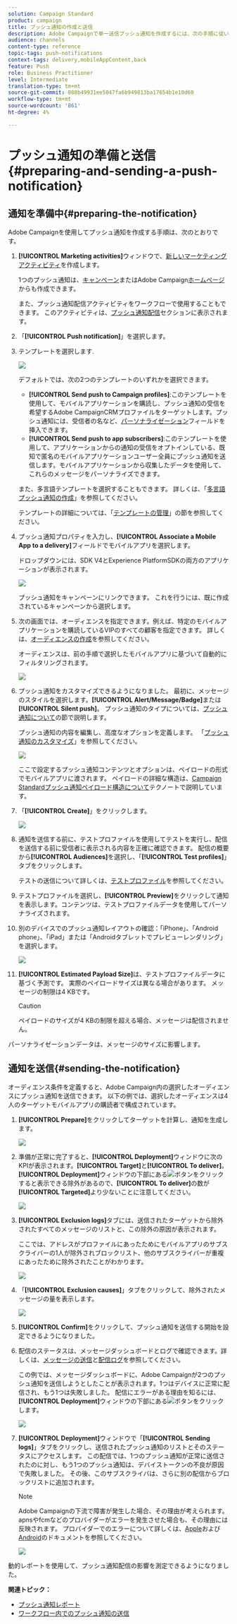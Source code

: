 ```yaml
---
solution: Campaign Standard
product: campaign
title: プッシュ通知の作成と送信
description: Adobe Campaignで単一送信プッシュ通知を作成するには、次の手順に従います。
audience: channels
content-type: reference
topic-tags: push-notifications
context-tags: delivery,mobileAppContent,back
feature: Push
role: Business Practitioner
level: Intermediate
translation-type: tm+mt
source-git-commit: 088b49931ee5047fa6b949813ba17654b1e10d60
workflow-type: tm+mt
source-wordcount: '861'
ht-degree: 4%

---
```



# プッシュ通知の準備と送信{#preparing-and-sending-a-push-notification}

## 通知を準備中{#preparing-the-notification}

Adobe Campaignを使用してプッシュ通知を作成する手順は、次のとおりです。

1. **[!UICONTROL Marketing activities]**&#x200B;ウィンドウで、[新しいマーケティングアクティビティ](../../start/using/marketing-activities.md#creating-a-marketing-activity)を作成します。

   1つのプッシュ通知は、[キャンペーン](../../start/using/marketing-activities.md#creating-a-marketing-activity)またはAdobe Campaign[ホームページ](../../start/using/interface-description.md#home-page)からも作成できます。

   また、プッシュ通知配信アクティビティをワークフローで使用することもできます。 このアクティビティは、[プッシュ通知配信](../../automating/using/push-notification-delivery.md)セクションに表示されます。

1. 「**[!UICONTROL Push notification]**」を選択します。
1. テンプレートを選択します.

   ![](assets/push_notif_type.png)

   デフォルトでは、次の2つのテンプレートのいずれかを選択できます。

   * **[!UICONTROL Send push to Campaign profiles]**:このテンプレートを使用して、モバイルアプリケーションを購読し、プッシュ通知の受信を希望するAdobe CampaignCRMプロファイルをターゲットします。プッシュ通知には、受信者の名など、[パーソナライゼーション](../../designing/using/personalization.md#inserting-a-personalization-field)フィールドを挿入できます。
   * **[!UICONTROL Send push to app subscribers]**:このテンプレートを使用して、アプリケーションからの通知の受信をオプトインしている、既知で匿名のモバイルアプリケーションユーザー全員にプッシュ通知を送信します。モバイルアプリケーションから収集したデータを使用して、これらのメッセージをパーソナライズできます。

   また、多言語テンプレートを選択することもできます。 詳しくは、「[多言語プッシュ通知の作成](../../channels/using/creating-a-multilingual-push-notification.md)」を参照してください。

   テンプレートの詳細については、「[テンプレートの管理](../../start/using/marketing-activity-templates.md)」の節を参照してください。

1. プッシュ通知プロパティを入力し、**[!UICONTROL Associate a Mobile App to a delivery]**&#x200B;フィールドでモバイルアプリを選択します。

   ドロップダウンには、SDK V4とExperience PlatformSDKの両方のアプリケーションが表示されます。

   ![](assets/push_notif_properties.png)

   プッシュ通知をキャンペーンにリンクできます。 これを行うには、既に作成されているキャンペーンから選択します。

1. 次の画面では、オーディエンスを指定できます。例えば、特定のモバイルアプリケーションを購読しているVIPのすべての顧客を指定できます。 詳しくは、[オーディエンスの作成](../../audiences/using/creating-audiences.md)を参照してください。

   オーディエンスは、前の手順で選択したモバイルアプリに基づいて自動的にフィルタリングされます。

   ![](assets/push_notif_audience.png)

1. プッシュ通知をカスタマイズできるようになりました。 最初に、メッセージのスタイルを選択します。**[!UICONTROL Alert/Message/Badge]**&#x200B;または&#x200B;**[!UICONTROL Silent push]**。 プッシュ通知のタイプについては、[プッシュ通知について](../../channels/using/about-push-notifications.md)の節で説明します。

   プッシュ通知の内容を編集し、高度なオプションを定義します。 「[プッシュ通知のカスタマイズ](../../channels/using/customizing-a-push-notification.md)」を参照してください。

   ![](assets/push_notif_content.png)

   ここで設定するプッシュ通知コンテンツとオプションは、ペイロードの形式でモバイルアプリに渡されます。 ペイロードの詳細な構造は、[Campaign Standardプッシュ通知ペイロード構造について](https://docs.adobe.com/content/help/ja-JP/campaign-standard/using/communication-channels/push-notifications/push-payload.translate.html)テクノートで説明しています。

1. 「**[!UICONTROL Create]**」をクリックします。

   ![](assets/push_notif_content_2.png)

1. 通知を送信する前に、テストプロファイルを使用してテストを実行し、配信を送信する前に受信者に表示される内容を正確に確認できます。 配信の概要から&#x200B;**[!UICONTROL Audiences]**&#x200B;を選択し、「**[!UICONTROL Test profiles]**」タブをクリックします。

   テストの送信について詳しくは、[テストプロファイル](../../sending/using/sending-proofs.md)を参照してください。

1. テストプロファイルを選択し、**[!UICONTROL Preview]**&#x200B;をクリックして通知を表示します。コンテンツは、テストプロファイルデータを使用してパーソナライズされます。
1. 別のデバイスでのプッシュ通知レイアウトの確認：「iPhone」、「Android phone」、「iPad」または「Androidタブレットでプレビューレンダリング」を選択します。

   ![](assets/push_notif_preview.png)

1. **[!UICONTROL Estimated Payload Size]**&#x200B;は、テストプロファイルデータに基づく予測です。 実際のペイロードサイズは異なる場合があります。 メッセージの制限は4 KBです。

   >[!CAUTION]
   >
   >ペイロードのサイズが4 KBの制限を超える場合、メッセージは配信されません。

パーソナライゼーションデータは、メッセージのサイズに影響します。

## 通知を送信{#sending-the-notification}

オーディエンス条件を定義すると、Adobe Campaign内の選択したオーディエンスにプッシュ通知を送信できます。 以下の例では、選択したオーディエンスは4人のターゲットモバイルアプリの購読者で構成されています。

1. **[!UICONTROL Prepare]**&#x200B;をクリックしてターゲットを計算し、通知を生成します。

   ![](assets/push_send_1.png)

1. 準備が正常に完了すると、**[!UICONTROL Deployment]**&#x200B;ウィンドウに次のKPIが表示されます。**[!UICONTROL Target]**&#x200B;と&#x200B;**[!UICONTROL To deliver]**。 **[!UICONTROL Deployment]**&#x200B;ウィンドウの下部にある![](assets/lp_link_properties.png)ボタンをクリックすると表示できる除外があるので、**[!UICONTROL To deliver]**&#x200B;の数が&#x200B;**[!UICONTROL Targeted]**&#x200B;より少ないことに注意してください。

   ![](assets/push_send_2.png)

1. **[!UICONTROL Exclusion logs]**&#x200B;タブには、送信されたターゲットから除外されたすべてのメッセージのリストと、この除外の原因が表示されます。

   ここでは、アドレスがプロファイルにあったためにモバイルアプリのサブスクライバーの1人が除外されブロックリスト、他のサブスクライバーが重複にあったために除外されたことがわかります。

   ![](assets/push_send_5.png)

1. 「**[!UICONTROL Exclusion causes]**」タブをクリックして、除外されたメッセージの量を表示します。

   ![](assets/push_send_7.png)

1. **[!UICONTROL Confirm]**&#x200B;をクリックして、プッシュ通知を送信する開始を設定できるようになりました。
1. 配信のステータスは、メッセージダッシュボードとログで確認できます。詳しくは、[メッセージの送信](../../sending/using/confirming-the-send.md)と[配信ログ](../../sending/using/monitoring-a-delivery.md#delivery-logs)を参照してください。

   この例では、メッセージダッシュボードに、Adobe Campaignが2つのプッシュ通知を送信しようとしたことが表示されます。1つはデバイスに正常に配信され、もう1つは失敗しました。 配信にエラーがある理由を知るには、**[!UICONTROL Deployment]**&#x200B;ウィンドウの下部にある![](assets/lp_link_properties.png)ボタンをクリックします。

   ![](assets/push_send_4.png)

1. **[!UICONTROL Deployment]**&#x200B;ウィンドウで「**[!UICONTROL Sending logs]**」タブをクリックし、送信されたプッシュ通知のリストとそのステータスにアクセスします。 この配信では、1つのプッシュ通知が正常に送信されたのに対し、もう1つのプッシュ通知は、デバイストークンの不良が原因で失敗しました。 その後、このサブスクライバは、さらに別の配信からブロックリストに追加されます。

   >[!NOTE]
   >
   >Adobe Campaignの下流で障害が発生した場合、その理由が考えられます。 apnsやfcmなどのプロバイダーがエラーを発生させた場合も、その理由には反映されます。 プロバイダーでのエラーについて詳しくは、[Apple](https://developer.apple.com/library/content/documentation/NetworkingInternet/Conceptual/RemoteNotificationsPG/CommunicatingwithAPNs.html)および[Android](https://firebase.google.com/docs/cloud-messaging/http-server-ref)のドキュメントを参照してください。

   ![](assets/push_send_6.png)

動的レポートを使用して、プッシュ通知配信の影響を測定できるようになりました。

**関連トピック：**

* [プッシュ通知レポート](../../reporting/using/push-notification-report.md)
* [ワークフロー内でのプッシュ通知の送信](../../automating/using/push-notification-delivery.md)
